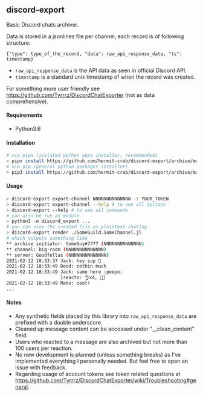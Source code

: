 ## discord-export

Basic Discord chats archiver.

Data is stored in a jsonlines file per channel, each record is of following structure:  
```
{"type": type_of_the_record, "data": raw_api_response_data, "ts": timestamp}
```  
- `raw_api_response_data` is the API data as seen in official Discord API.
- `timestamp` is a standard unix timestamp of when the record was created.

For something more user friendly see https://github.com/Tyrrrz/DiscordChatExporter (not as data comprehensive).

#### Requirements
* Python3.6

#### Installation
```bash
# via pipx (isolated python apps installer, recommended)
> pipx install https://github.com/hermit-crab/discord-export/archive/master.zip
# via pip (general python packages installer)
> pip3 install https://github.com/hermit-crab/discord-export/archive/master.zip --user
```

#### Usage
```bash
> discord-export export-channel NNNNNNNNNNNNNN -t YOUR_TOKEN
> discord-export export-channel --help # to see all options
> discord-export --help # to see all commands
# can also be run as module
> python3 -m discord_export ...
# you can view the created file as plaintext chatlog
> discord-export render ./SomeGuild.SomeChannel.jl
# which outputs something like
** archive initiator: SomeGuy#7777 (NNNNNNNNNNNNNN)
** channel: big-room (NNNNNNNNNNNNNN)
** server: Goodfellas (NNNNNNNNNNNNNN)
2021-02-12 18:33:37 Jack: hey sup 👋
2021-02-12 18:33:49 Dood: nothin much
2021-02-12 18:33:49 Jack: same here :peepo:
                    [reacts: 👌x4, 🤷]
2021-02-12 18:33:49 Mate: cool!
...
```

#### Notes
- Any synthetic fields placed by this library into `raw_api_response_data` are prefixed with a double underscore.
- Cleaned up message content can be accessed under "__clean_content" field.
- Users who reacted to a message are also archived but not more than 100 users per reaction.
- No new development is planned (unless something breaks) as I've implemented everything I personally needed. But feel free to open an issue with feedback. 
- Regarding usage of account tokens see token related questions at https://github.com/Tyrrrz/DiscordChatExporter/wiki/Troubleshooting#general.
